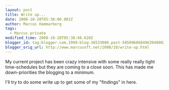 ```yaml
---
layout: post
title: Write up...
date: 2008-10-20T05:38:00.001Z
author: Marcus Hammarberg
tags:
  - Marcus private
modified_time: 2008-10-20T05:38:46.620Z
blogger_id: tag:blogger.com,1999:blog-36533086.post-5050968684963948002
blogger_orig_url: http://www.marcusoft.net/2008/10/write-up.html
---
```



My current project has been crazy intensive with some really really
tight time-schedules but they are coming to a close soon. This has made
me down-priorities the blogging to a minimum.

I'll try to do some write up to get some of my "findings" in here.

